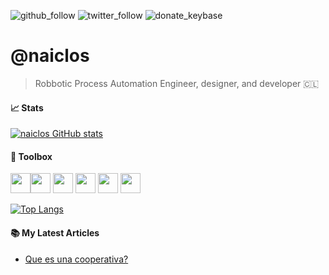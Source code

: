 ![github_follow](https://img.shields.io/github/followers/naiclos?style=social)
![twitter_follow](https://img.shields.io/twitter/follow/naiclos?style=social)
![donate_keybase](https://img.shields.io/keybase/xlm/nicolaso)

# @naiclos
> Robbotic Process Automation Engineer, designer, and developer 🇨🇱


#### &#x1f4c8; Stats

[![naiclos GitHub stats](https://github-readme-stats.vercel.app/api?username=naiclos&theme=codeSTACKr)](https://github.com/anuraghazra/github-readme-stats)

#### 🧰 Toolbox
<img height=32, width=32, src="https://cdn.jsdelivr.net/gh/devicons/devicon/icons/python/python-original.svg" /><img height=32, width=32, src="https://cdn.jsdelivr.net/gh/devicons/devicon/icons/ionic/ionic-original.svg" />
<img height=32, width=32, src="https://cdn.jsdelivr.net/gh/devicons/devicon/icons/html5/html5-original.svg" />
<img height=32, width=32, src="https://cdn.jsdelivr.net/gh/devicons/devicon/icons/css3/css3-original.svg" />
<img height=32, width=32, src="https://cdn.jsdelivr.net/gh/devicons/devicon/icons/javascript/javascript-original.svg" />
<img height=32, width=32, src="https://cdn.jsdelivr.net/gh/devicons/devicon/icons/raspberrypi/raspberrypi-original.svg" />

[![Top Langs](https://github-readme-stats.vercel.app/api/top-langs/?username=naiclos&theme=codeSTACKr)](https://github.com/anuraghazra/github-readme-stats)


#### 📚 My Latest Articles
<!-- BLOG-POST-LIST:START -->
- [Que es una cooperativa?](https://medium.com/telluscoop/qu%C3%A9-es-una-cooperativa-un-analisis-en-chile-121ab4316bdc)
<!-- BLOG-POST-LIST:END -->
